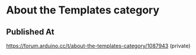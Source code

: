 # About the Templates category

## Published At

https://forum.arduino.cc/t/about-the-templates-category/1087943 (private)
